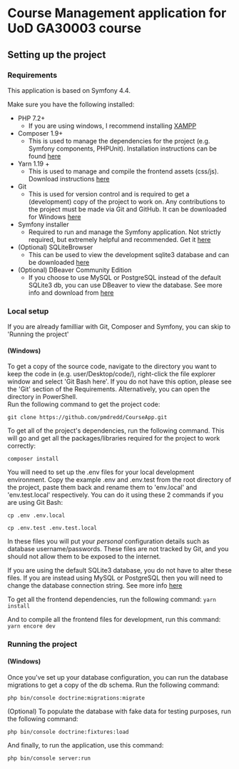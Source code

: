# Course Management application for UoD GA30003 course

## Setting up the project
### Requirements
This application is based on Symfony 4.4.

Make sure you have the following installed:

- PHP 7.2+
    - If you are using windows, I recommend installing [XAMPP](https://www.apachefriends.org/download.html)
- Composer 1.9+
    - This is used to manage the dependencies for the project (e.g. Symfony components, PHPUnit). Installation instructions can be found [here](https://getcomposer.org/download/)
- Yarn 1.19 +
    - This is used to manage and compile the frontend assets (css/js). Download instructions [here](https://yarnpkg.com/en/docs/install) 
- Git
    - This is used for version control and is required to get a (development) copy of the project to work on. Any contributions to the project must be made via Git and GitHub.
      It can be downloaded for Windows [here](https://git-scm.com/downloads)
- Symfony installer
    - Required to run and manage the Symfony application. Not strictly required, but extremely helpful and recommended. Get it [here](https://symfony.com/download)
- (Optional) SQLiteBrowser
    - This can be used to view the development sqlite3 database and can be downloaded [here](https://sqlitebrowser.org/dl/)
- (Optional) DBeaver Community Edition
    - If you choose to use MySQL or PostgreSQL instead of the default SQLite3 db, you can use DBeaver to view the database. See more info and download from [here](https://dbeaver.io/)    

### Local setup
If you are already familliar with Git, Composer and Symfony, you can skip to 'Running the project'
#### (Windows)
To get a copy of the source code, navigate to the directory you want to keep the code in (e.g. user/Desktop/code/), 
right-click the file explorer window and select 'Git Bash here'. If you do not have this option, please see the 'Git' section of the Requirements.
Alternatively, you can open the directory in PowerShell.  
Run the following command to get the project code:

`git clone https://github.com/pmdredd/CourseApp.git`

To get all of the project's dependencies, run the following command. This will go and get all the packages/libraries required for the project to work correctly:

`composer install`

You will need to set up the .env files for your local development environment. Copy the example .env and .env.test from the root directory of the project, paste them back and
rename them to 'env.local' and 'env.test.local' respectively. You can do it using these 2 commands if you are using Git Bash:

`cp .env .env.local`

`cp .env.test .env.test.local`

In these files you will put your *personal* configuration details such as database username/passwords. 
These files are not tracked by Git, and you should not allow them to be exposed to the internet.

If you are using the default SQLite3 database, you do not have to alter these files. If you are instead using MySQL or PostgreSQL then you will need to change the database connection string.
See more info [here](https://symfony.com/doc/current/doctrine.html#configuring-the-database)
 
To get all the frontend dependencies, run the following command:
`yarn install`

And to compile all the frontend files for development, run this command:
`yarn encore dev`

### Running the project
#### (Windows)
Once you've set up your database configuration, you can run the database migrations to get a copy of the db schema. Run the following command:

`php bin/console doctrine:migrations:migrate`

(Optional) To populate the database with fake data for testing purposes, run the following command:

`php bin/console doctrine:fixtures:load`
 
 And finally, to run the application, use this command:
 
 `php bin/console server:run`

